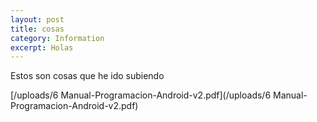 ```yaml
---
layout: post
title: cosas
category: Information
excerpt: Holas
---
```



Estos son cosas que he ido subiendo

[/uploads/6 Manual-Programacion-Android-v2.pdf](/uploads/6 Manual-Programacion-Android-v2.pdf)